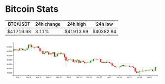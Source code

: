 # Bitcoin Stats

BTC/USDT|24h change|24h high|24h low|
|---|---|---|---|
|$41716.68|3.11%|$41913.69|$40382.84|

<img src="./chart.svg">
